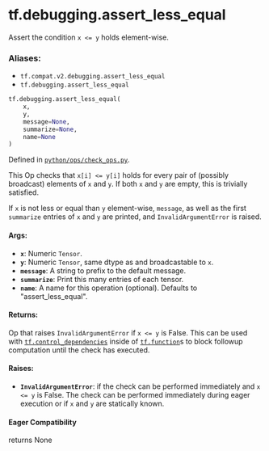 <div itemscope itemtype="http://developers.google.com/ReferenceObject">
<meta itemprop="name" content="tf.debugging.assert_less_equal" />
<meta itemprop="path" content="Stable" />
</div>

# tf.debugging.assert_less_equal

Assert the condition `x <= y` holds element-wise.

### Aliases:

* `tf.compat.v2.debugging.assert_less_equal`
* `tf.debugging.assert_less_equal`

``` python
tf.debugging.assert_less_equal(
    x,
    y,
    message=None,
    summarize=None,
    name=None
)
```



Defined in [`python/ops/check_ops.py`](/code/stable/tensorflow/python/ops/check_ops.py).

<!-- Placeholder for "Used in" -->

This Op checks that `x[i] <= y[i]` holds for every pair of (possibly
broadcast) elements of `x` and `y`. If both `x` and `y` are empty, this is
trivially satisfied.

If `x` is not less or equal than `y` element-wise, `message`, as well as the
first `summarize` entries of `x` and `y` are printed, and
`InvalidArgumentError` is raised.

#### Args:


* <b>`x`</b>:  Numeric `Tensor`.
* <b>`y`</b>:  Numeric `Tensor`, same dtype as and broadcastable to `x`.
* <b>`message`</b>: A string to prefix to the default message.
* <b>`summarize`</b>: Print this many entries of each tensor.
* <b>`name`</b>: A name for this operation (optional). Defaults to "assert_less_equal".


#### Returns:

Op that raises `InvalidArgumentError` if `x <= y` is False. This can be
  used with <a href="../../tf/control_dependencies.md"><code>tf.control_dependencies</code></a> inside of <a href="../../tf/function.md"><code>tf.function</code></a>s to block
  followup computation until the check has executed.




#### Raises:


* <b>`InvalidArgumentError`</b>: if the check can be performed immediately and
  `x <= y` is False. The check can be performed immediately during eager
  execution or if `x` and `y` are statically known.

#### Eager Compatibility
returns None

